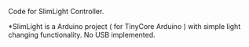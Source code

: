 Code for SlimLight Controller.

*SlimLight is a Arduino project ( for TinyCore Arduino ) with simple light changing functionality. No USB implemented.

